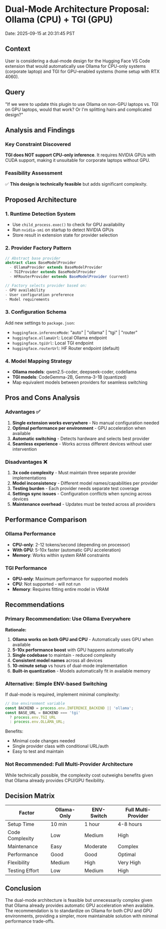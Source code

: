 # Dual-Mode Architecture Proposal: Ollama (CPU) + TGI (GPU)

Date: 2025-09-15 at 20:31:45 PST

## Context
User is considering a dual-mode design for the Hugging Face VS Code extension that would automatically use Ollama for CPU-only systems (corporate laptop) and TGI for GPU-enabled systems (home setup with RTX 4060).

## Query
"If we were to update this plugin to use Ollama on non-GPU laptops vs. TGI on GPU laptops, would that work? Or I'm splitting hairs and complicated design?"

## Analysis and Findings

### Key Constraint Discovered
**TGI does NOT support CPU-only inference**. It requires NVIDIA GPUs with CUDA support, making it unsuitable for corporate laptops without GPU.

### Feasibility Assessment
✅ **This design is technically feasible** but adds significant complexity.

## Proposed Architecture

### 1. Runtime Detection System
- Use `child_process.exec()` to check for GPU availability
- Run `nvidia-smi` on startup to detect NVIDIA GPUs
- Store result in extension state for provider selection

### 2. Provider Factory Pattern
```typescript
// Abstract base provider
abstract class BaseModelProvider
  - OllamaProvider extends BaseModelProvider
  - TGIProvider extends BaseModelProvider
  - HFRouterProvider extends BaseModelProvider (current)

// Factory selects provider based on:
- GPU availability
- User configuration preference
- Model requirements
```

### 3. Configuration Schema
Add new settings to `package.json`:
- `huggingface.inferenceMode`: "auto" | "ollama" | "tgi" | "router"
- `huggingface.ollamaUrl`: Local Ollama endpoint
- `huggingface.tgiUrl`: Local TGI endpoint
- `huggingface.routerUrl`: HF Router endpoint (default)

### 4. Model Mapping Strategy
- **Ollama models**: qwen2.5-coder, deepseek-coder, codellama
- **TGI models**: CodeGemma-2B, Gemma-3-1B (quantized)
- Map equivalent models between providers for seamless switching

## Pros and Cons Analysis

### Advantages ✅
1. **Single extension works everywhere** - No manual configuration needed
2. **Optimal performance per environment** - GPU acceleration when available
3. **Automatic switching** - Detects hardware and selects best provider
4. **Seamless experience** - Works across different devices without user intervention

### Disadvantages ❌
1. **3x code complexity** - Must maintain three separate provider implementations
2. **Model inconsistency** - Different model names/capabilities per provider
3. **Testing burden** - Each provider needs separate test coverage
4. **Settings sync issues** - Configuration conflicts when syncing across devices
5. **Maintenance overhead** - Updates must be tested across all providers

## Performance Comparison

### Ollama Performance
- **CPU-only**: 2-12 tokens/second (depending on processor)
- **With GPU**: 5-10x faster (automatic GPU acceleration)
- **Memory**: Works within system RAM constraints

### TGI Performance
- **GPU-only**: Maximum performance for supported models
- **CPU**: Not supported - will not run
- **Memory**: Requires fitting entire model in VRAM

## Recommendations

### Primary Recommendation: Use Ollama Everywhere
**Rationale:**
1. **Ollama works on both GPU and CPU** - Automatically uses GPU when available
2. **5-10x performance boost** with GPU happens automatically
3. **Single codebase** to maintain - reduced complexity
4. **Consistent model names** across all devices
5. **10-minute setup** vs hours of dual-mode implementation
6. **Built-in quantization** - Models automatically fit in available memory

### Alternative: Simple ENV-based Switching
If dual-mode is required, implement minimal complexity:
```javascript
// Use environment variable
const BACKEND = process.env.INFERENCE_BACKEND || 'ollama';
const BASE_URL = BACKEND === 'tgi'
  ? process.env.TGI_URL
  : process.env.OLLAMA_URL;
```

Benefits:
- Minimal code changes needed
- Single provider class with conditional URL/auth
- Easy to test and maintain

### Not Recommended: Full Multi-Provider Architecture
While technically possible, the complexity cost outweighs benefits given that Ollama already provides CPU/GPU flexibility.

## Decision Matrix

| Factor | Ollama-Only | ENV-Switch | Full Multi-Provider |
|--------|------------|------------|-------------------|
| Setup Time | 10 min | 1 hour | 4-8 hours |
| Code Complexity | Low | Medium | High |
| Maintenance | Easy | Moderate | Complex |
| Performance | Good | Good | Optimal |
| Flexibility | Medium | High | Very High |
| Testing Effort | Low | Medium | High |

## Conclusion
The dual-mode architecture is feasible but unnecessarily complex given that Ollama already provides automatic GPU acceleration when available. The recommendation is to standardize on Ollama for both CPU and GPU environments, providing a simpler, more maintainable solution with minimal performance trade-offs.